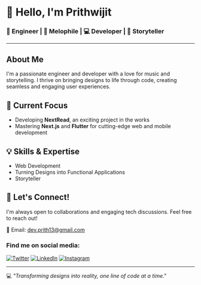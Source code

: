 # 👋 Hello, I'm Prithwijit

### 🚀 Engineer | 🎵 Melophile | 💻 Developer | 📖 Storyteller

---

## About Me

I'm a passionate engineer and developer with a love for music and storytelling. I thrive on bringing designs to life through code, creating seamless and engaging user experiences.

## 🔭 Current Focus

- Developing **NextRead**, an exciting project in the works
- Mastering **Next.js** and **Flutter** for cutting-edge web and mobile development

## 💡 Skills & Expertise

- Web Development
- Turning Designs into Functional Applications
- Storyteller

## 🌟 Let's Connect!

I'm always open to collaborations and engaging tech discussions. Feel free to reach out!

📧 Email: dev.prith13@gmail.com

### Find me on social media:

[![Twitter](https://img.shields.io/badge/Twitter-1DA1F2?style=for-the-badge&logo=twitter&logoColor=white)](https://twitter.com/prithwijitghos4)
[![LinkedIn](https://img.shields.io/badge/LinkedIn-0077B5?style=for-the-badge&logo=linkedin&logoColor=white)](https://linkedin.com/in/basiliskftw)
[![Instagram](https://img.shields.io/badge/Instagram-E4405F?style=for-the-badge&logo=instagram&logoColor=white)](https://instagram.com/ace.ntric)

---

💻 *"Transforming designs into reality, one line of code at a time."*
